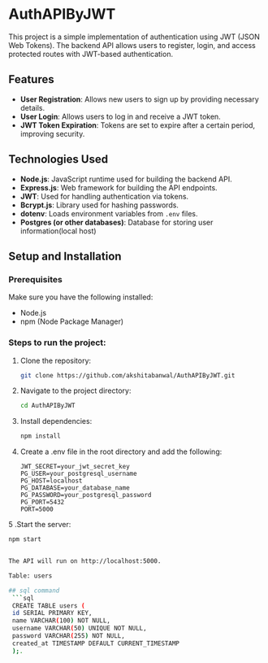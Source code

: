 # AuthAPIByJWT

This project is a simple implementation of authentication using JWT (JSON Web Tokens). The backend API allows users to register, login, and access protected routes with JWT-based authentication.

## Features

- **User Registration**: Allows new users to sign up by providing necessary details.
- **User Login**: Allows users to log in and receive a JWT token.
- **JWT Token Expiration**: Tokens are set to expire after a certain period, improving security.


## Technologies Used

- **Node.js**: JavaScript runtime used for building the backend API.
- **Express.js**: Web framework for building the API endpoints.
- **JWT**: Used for handling authentication via tokens.
- **Bcrypt.js**: Library used for hashing passwords.
- **dotenv**: Loads environment variables from `.env` files.
- **Postgres (or other databases)**: Database for storing user information(local host)




## Setup and Installation

### Prerequisites
Make sure you have the following installed:
- Node.js
- npm (Node Package Manager)

### Steps to run the project:

1. Clone the repository:
   ```bash
   git clone https://github.com/akshitabanwal/AuthAPIByJWT.git

2. Navigate to the project directory:
   ```bash
   cd AuthAPIByJWT

3. Install dependencies:
   ```bash
   npm install
4. Create a .env file in the root directory and add the following:
   ```env
   JWT_SECRET=your_jwt_secret_key
   PG_USER=your_postgresql_username
   PG_HOST=localhost
   PG_DATABASE=your_database_name
   PG_PASSWORD=your_postgresql_password
   PG_PORT=5432
   PORT=5000
5 .Start the server:

   ```bash
   npm start


The API will run on http://localhost:5000.

 Table: users

## sql command
    ```sql
    CREATE TABLE users (
    id SERIAL PRIMARY KEY,       
    name VARCHAR(100) NOT NULL,  
    username VARCHAR(50) UNIQUE NOT NULL, 
    password VARCHAR(255) NOT NULL,  
    created_at TIMESTAMP DEFAULT CURRENT_TIMESTAMP  
    );.
